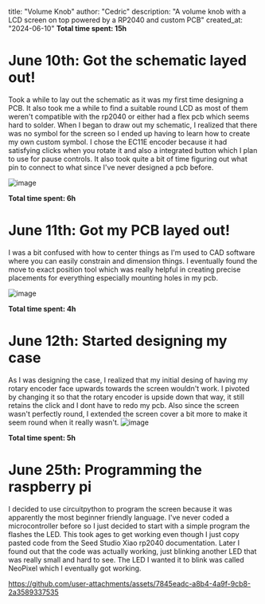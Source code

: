 title: "Volume Knob"
author: "Cedric"
description: "A volume knob with a LCD screen on top powered by a RP2040 and custom PCB"
created_at: "2024-06-10"
**Total time spent: 15h**


# June 10th: Got the schematic layed out!
Took a while to lay out the schematic as it was my first time designing a PCB. It also took me a while to find a suitable round LCD as most of them weren't compatible with the rp2040 or either had a flex pcb which seems hard to solder. When I began to draw out my schematic, I realized that there was no symbol for the screen so I ended up having to learn how to create my own custom symbol. I chose the EC11E encoder because it had satisfying clicks when you rotate it and also a integrated button which I plan to use for pause controls. It also took quite a bit of time figuring out what pin to connect to what since I've never designed a pcb before. 

![image](https://github.com/user-attachments/assets/606b7c35-3b3f-4865-a3cf-a6582a6a0e58)

**Total time spent: 6h**

# June 11th: Got my PCB layed out!
I was a bit confused with how to center things as I'm used to CAD software where you can easily constrain and dimension things. I eventually found the move to exact position tool which was really helpful in creating precise placements for everything especially mounting holes in my pcb. 

![image](https://github.com/user-attachments/assets/a26349f6-f7d0-49e2-9705-bcf6d7732bdc)

**Total time spent: 4h**

# June 12th: Started designing my case
As I was designing the case, I realized that my initial desing of having my rotary encoder face upwards towards the screen wouldn't work. I pivoted by changing it so that the rotary encoder is upside down that way, it still retains the click and I dont have to redo my pcb. Also since the screen wasn't perfectly round, I extended the screen cover a bit more to make it seem round when it really wasn't.
![image](https://github.com/user-attachments/assets/fd327a0c-0860-4a7c-a724-841a0a5685b6)

**Total time spent: 5h**

# June 25th: Programming the raspberry pi
I decided to use circuitpython to program the screen because it was apparently the most beginner friendly language. I've never coded a microcontroller before so I just decided to start with a simple program the flashes the LED. This took ages to get working even though I just copy pasted code from the Seed Studio Xiao rp2040 documentation. Later I found out that the code was actually working, just blinking another LED that was really small and hard to see. The LED I wanted it to blink was called NeoPixel which I eventually got working.

https://github.com/user-attachments/assets/7845eadc-a8b4-4a9f-9cb8-2a3589337535






